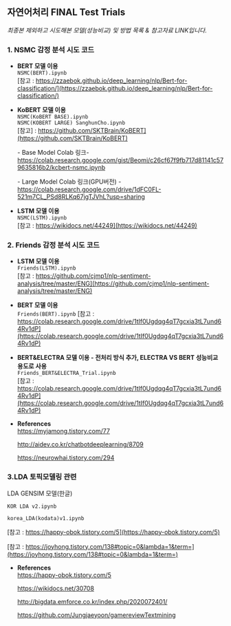 ## 자연어처리 FINAL Test Trials

<i>최종본 제외하고 시도해본 모델(성능비교) 및 방법 목록 & 참고자료 LINK입니다.</i>

### 1. NSMC 감정 분석 시도 코드

- <b>BERT 모델 이용</b>  
<t>`NSMC(BERT).ipynb`  
<t>[참고 : https://zzaebok.github.io/deep_learning/nlp/Bert-for-classification/](https://zzaebok.github.io/deep_learning/nlp/Bert-for-classification/)  

- <b>KoBERT 모델 이용</b>  
<t>`NSMC(KoBERT BASE).ipynb`  
<t>`NSMC(KOBERT LARGE) SanghunCho.ipynb`  
<t>[참고] : https://github.com/SKTBrain/KoBERT](https://github.com/SKTBrain/KoBERT)
    
    <t>- Base Model Colab 링크- https://colab.research.google.com/gist/Beomi/c26cf67f9fb717d81141c579635816b2/kcbert-nsmc.ipynb
    
    <t>- Large Model Colab 링크(GPU버전) - https://colab.research.google.com/drive/1dFC0FL-521m7CL_PSd8RLKq67jgTJVhL?usp=sharing

- <b>LSTM 모델 이용</b>  
<t>`NSMC(LSTM).ipynb`  
<t>[참고 : https://wikidocs.net/44249](https://wikidocs.net/44249)  

### 2. Friends 감정 분석 시도 코드

- <b>LSTM 모델 이용</b>  
<t>`Friends(LSTM).ipynb`   
    <t>[참고 : https://github.com/cjmp1/nlp-sentiment-analysis/tree/master/ENG](https://github.com/cjmp1/nlp-sentiment-analysis/tree/master/ENG)
        
- <b>BERT 모델 이용</b>  
<t>`Friends(BERT).ipynb` 
    <t>[참고 : https://colab.research.google.com/drive/1tIf0Ugdqg4qT7gcxia3tL7und64Rv1dP](https://colab.research.google.com/drive/1tIf0Ugdqg4qT7gcxia3tL7und64Rv1dP)

- <b>BERT&ELECTRA 모델 이용 - 전처리 방식 추가, ELECTRA VS BERT 성능비교 용도로 사용</b>  
<t>`Friends_BERT&ELECTRA_Trial.ipynb`  
<t>[참고 : https://colab.research.google.com/drive/1tIf0Ugdqg4qT7gcxia3tL7und64Rv1dP](https://colab.research.google.com/drive/1tIf0Ugdqg4qT7gcxia3tL7und64Rv1dP)
    
 - <b> References</b>  
    https://myjamong.tistory.com/77

    http://aidev.co.kr/chatbotdeeplearning/8709

    https://neurowhai.tistory.com/294
    <t>
    
### 3.LDA 토픽모델링 관련

<t>LDA GENSIM 모델(한글)
    
<t>`KOR LDA v2.ipynb`  
    
<t>`korea_LDA(kodata)v1.ipynb`  
         
   [참고 : https://happy-obok.tistory.com/5](https://happy-obok.tistory.com/5)
    
   [참고 : https://joyhong.tistory.com/138#topic=0&lambda=1&term=](https://joyhong.tistory.com/138#topic=0&lambda=1&term=)
    
 - <b> References</b>   
   https://happy-obok.tistory.com/5
   
   https://wikidocs.net/30708
   
   http://bigdata.emforce.co.kr/index.php/2020072401/
   
   https://github.com/Jungjaeyoon/gamereviewTextmining
   
    <t>


